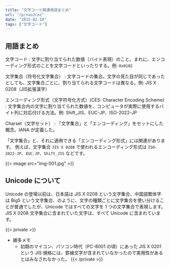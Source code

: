 ```yaml
---
title: "文字コード関連用語まとめ"
url: "/p/nao2coz"
date: "2015-02-10"
tags: ["文字コード"]
---
```


用語まとめ
----

文字コード
: 文字に割り当てられた数値（バイト表現）のこと。まれに、エンコーディング形式のことを文字コードといったりする。例: `0x0102`

文字集合（符号化文字集合）
: 文字コードの集合。文字の見た目が同じであったとしても、文字集合ごとに、割り当てられる文字コードは異なる。例: JIS X 0208（JIS拡張漢字）

エンコーディング形式（文字符号化方式）(CES: Character Encoding Scheme)
: 文字集合内の文字に割り当てられた数値を、コンピュータが実際に使用するバイト列に対応付ける方法。例: Shift_JIS、EUC-JP、ISO-2022-JP

Charset（文字セット）
: 「文字集合」と「エンコーディング」をセットにした概念。IANA が定義した。

「文字集合」と、それに適用できる「エンコーディング形式」には関連があります。
例えば、文字集合 `JIS X 0208` で使われるエンコーディング形式は `ISO-2022-JP`、`EUC-JP`、`Shift_JIS` などです。

{{< image src="img-001.jpg" >}}


Unicode について
----

Unicode の登場以前は、日本語は JIS X 0208 という文字集合、中国語繁体字は Big5 という文字集合、のように、文字の種類ごとに文字集合を使い分けることが普通でしたが、Unicode ではすべての文字を 1 つの文字集合で表現します。
JIS X 0208 文字集合に含まれていた文字は、すべて Unicode に含まれています。

{{< private >}}
- 雑多メモ
    - 初期のマイコン、パソコン時代（PC-8001 の頃）にあった JIS X 0201 という JIS 規格には、罫線文字が含まれていなかったので実用性があるとはみなされなかった。
{{< /private >}}

